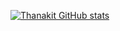 [![Thanakit GitHub stats](https://github-readme-stats.vercel.app/api?username=anuraghazra)](https://github.com/anuraghazra/github-readme-stats)
